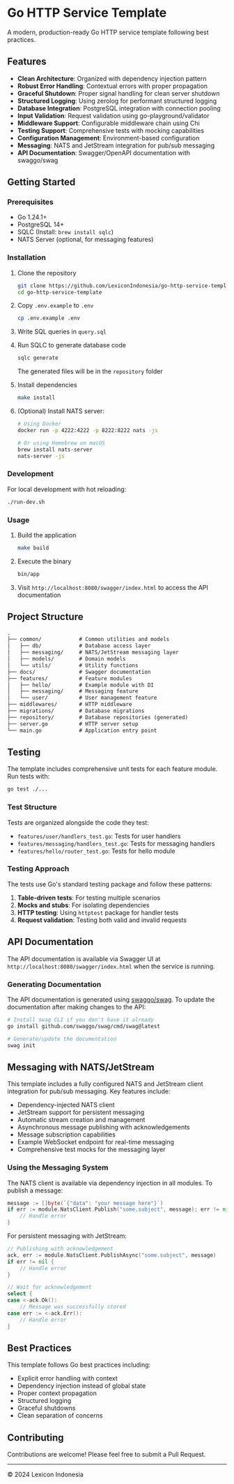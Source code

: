 # Go HTTP Service Template

A modern, production-ready Go HTTP service template following best practices.

## Features

- **Clean Architecture**: Organized with dependency injection pattern
- **Robust Error Handling**: Contextual errors with proper propagation
- **Graceful Shutdown**: Proper signal handling for clean server shutdown
- **Structured Logging**: Using zerolog for performant structured logging
- **Database Integration**: PostgreSQL integration with connection pooling
- **Input Validation**: Request validation using go-playground/validator
- **Middleware Support**: Configurable middleware chain using Chi
- **Testing Support**: Comprehensive tests with mocking capabilities
- **Configuration Management**: Environment-based configuration
- **Messaging**: NATS and JetStream integration for pub/sub messaging
- **API Documentation**: Swagger/OpenAPI documentation with swaggo/swag

## Getting Started

### Prerequisites

- Go 1.24.1+
- PostgreSQL 14+
- SQLC (Install: `brew install sqlc`)
- NATS Server (optional, for messaging features)

### Installation

1. Clone the repository

   ```sh
   git clone https://github.com/LexiconIndonesia/go-http-service-template.git
   cd go-http-service-template
   ```

2. Copy `.env.example` to `.env`

   ```sh
   cp .env.example .env
   ```

3. Write SQL queries in `query.sql`

4. Run SQLC to generate database code

   ```sh
   sqlc generate
   ```

   The generated files will be in the `repository` folder

5. Install dependencies

   ```sh
   make install
   ```

6. (Optional) Install NATS server:

   ```sh
   # Using Docker
   docker run -p 4222:4222 -p 8222:8222 nats -js

   # Or using Homebrew on macOS
   brew install nats-server
   nats-server -js
   ```

### Development

For local development with hot reloading:

```sh
./run-dev.sh
```

### Usage

1. Build the application

   ```sh
   make build
   ```

2. Execute the binary

   ```sh
   bin/app
   ```

3. Visit `http://localhost:8080/swagger/index.html` to access the API documentation

## Project Structure

```md
.
├── common/            # Common utilities and models
│   ├── db/            # Database access layer
│   ├── messaging/     # NATS/JetStream messaging layer
│   ├── models/        # Domain models
│   └── utils/         # Utility functions
├── docs/              # Swagger documentation
├── features/          # Feature modules
│   ├── hello/         # Example module with DI
│   ├── messaging/     # Messaging feature
│   └── user/          # User management feature
├── middlewares/       # HTTP middleware
├── migrations/        # Database migrations
├── repository/        # Database repositories (generated)
├── server.go          # HTTP server setup
└── main.go            # Application entry point
```

## Testing

The template includes comprehensive unit tests for each feature module. Run tests with:

```sh
go test ./...
```

### Test Structure

Tests are organized alongside the code they test:

- `features/user/handlers_test.go`: Tests for user handlers
- `features/messaging/handlers_test.go`: Tests for messaging handlers
- `features/hello/router_test.go`: Tests for hello module

### Testing Approach

The tests use Go's standard testing package and follow these patterns:

1. **Table-driven tests**: For testing multiple scenarios
2. **Mocks and stubs**: For isolating dependencies
3. **HTTP testing**: Using `httptest` package for handler tests
4. **Request validation**: Testing both valid and invalid requests

## API Documentation

The API documentation is available via Swagger UI at `http://localhost:8080/swagger/index.html` when the service is running.

### Generating Documentation

The API documentation is generated using [swaggo/swag](https://github.com/swaggo/swag). To update the documentation after making changes to the API:

```bash
# Install swag CLI if you don't have it already
go install github.com/swaggo/swag/cmd/swag@latest

# Generate/update the documentation
swag init
```

## Messaging with NATS/JetStream

This template includes a fully configured NATS and JetStream client integration for pub/sub messaging. Key features include:

- Dependency-injected NATS client
- JetStream support for persistent messaging
- Automatic stream creation and management
- Asynchronous message publishing with acknowledgements
- Message subscription capabilities
- Example WebSocket endpoint for real-time messaging
- Comprehensive test mocks for the messaging layer

### Using the Messaging System

The NATS client is available via dependency injection in all modules. To publish a message:

```go
message := []byte(`{"data": "your message here"}`)
if err := module.NatsClient.Publish("some.subject", message); err != nil {
    // Handle error
}
```

For persistent messaging with JetStream:

```go
// Publishing with acknowledgement
ack, err := module.NatsClient.PublishAsync("some.subject", message)
if err != nil {
    // Handle error
}

// Wait for acknowledgement
select {
case <-ack.Ok():
    // Message was successfully stored
case err := <-ack.Err():
    // Handle error
}
```

## Best Practices

This template follows Go best practices including:

- Explicit error handling with context
- Dependency injection instead of global state
- Proper context propagation
- Structured logging
- Graceful shutdowns
- Clean separation of concerns

## Contributing

Contributions are welcome! Please feel free to submit a Pull Request.

---

© 2024 Lexicon Indonesia

